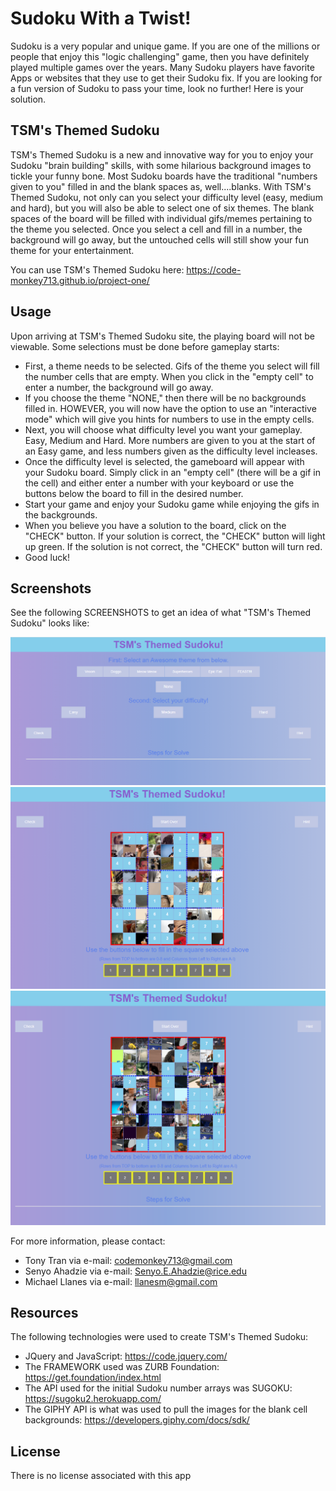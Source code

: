 # Sudoku With a Twist!

Sudoku is a very popular and unique game. If you are one of the millions or people that enjoy this "logic challenging" game, then you have definitely played multiple games over the years. Many Sudoku players have favorite Apps or websites that they use to get their Sudoku fix. If you are looking for a fun version of Sudoku to pass your time, look no further! Here is your solution.

## TSM's Themed Sudoku

TSM's Themed Sudoku is a new and innovative way for you to enjoy your Sudoku "brain building" skills, with some hilarious background images to tickle your funny bone. Most Sudoku boards have the traditional "numbers given to you" filled in and the blank spaces as, well....blanks. With TSM's Themed Sudoku, not only can you select your difficulty level (easy, medium and hard), but you will also be able to select one of six themes. The blank spaces of the board will be filled with individual gifs/memes pertaining to the theme you selected. Once you select a cell and fill in a number, the background will go away, but the untouched cells will still show your fun theme for your entertainment.

You can use TSM's Themed Sudoku here:
https://code-monkey713.github.io/project-one/

## Usage

Upon arriving at TSM's Themed Sudoku site, the playing board will not be viewable. Some selections must be done before gameplay starts:

- First, a theme needs to be selected. Gifs of the theme you select will fill the number cells that are empty. When you click in the "empty cell" to enter a number, the background will go away.
- If you choose the theme "NONE," then there will be no backgrounds filled in. HOWEVER, you will now have the option to use an "interactive mode" which will give you hints for numbers to use in the empty cells.
- Next, you will choose what difficulty level you want your gameplay. Easy, Medium and Hard. More numbers are given to you at the start of an Easy game, and less numbers given as the difficulty level incleases.
- Once the difficulty level is selected, the gameboard will appear with your Sudoku board. Simply click in an "empty cell" (there will be a gif in the cell) and either enter a number with your keyboard or use the buttons below the board to fill in the desired number.
- Start your game and enjoy your Sudoku game while enjoying the gifs in the backgrounds.
- When you believe you have a solution to the board, click on the "CHECK" button. If your solution is correct, the "CHECK" button will light up green. If the solution is not correct, the "CHECK" button will turn red.
- Good luck!

## Screenshots

See the following SCREENSHOTS to get an idea of what "TSM's Themed Sudoku" looks like:

![Themed Sudoku Image 1](./assets/readme-images/image1.PNG)
![Themed Sudoku Image 2](./assets/readme-images/image2.PNG)
![Themed Sudoku Image 3](./assets/readme-images/image3.PNG)

For more information, please contact:

- Tony Tran via e-mail: codemonkey713@gmail.com
- Senyo Ahadzie via e-mail: Senyo.E.Ahadzie@rice.edu
- Michael Llanes via e-mail: llanesm@gmail.com

## Resources

The following technologies were used to create TSM's Themed Sudoku:

- JQuery and JavaScript: https://code.jquery.com/
- The FRAMEWORK used was ZURB Foundation: https://get.foundation/index.html
- The API used for the initial Sudoku number arrays was SUGOKU: https://sugoku2.herokuapp.com/
- The GIPHY API is what was used to pull the images for the blank cell backgrounds: https://developers.giphy.com/docs/sdk/

## License

There is no license associated with this app
